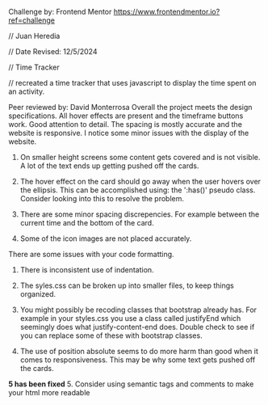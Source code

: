 Challenge by: Frontend Mentor
https://www.frontendmentor.io?ref=challenge


// Juan Heredia

 // Date Revised: 12/5/2024

 // Time Tracker

 // recreated a time tracker that uses javascript to display the time spent on an activity.


Peer reviewed by: David Monterrosa
Overall the project meets the design specifications. All hover effects are present and the timeframe buttons work. Good attention to detail. The spacing is mostly accurate and the website is responsive. I notice some minor issues with the display of the website.

<!-- 1 has been fixed -->
1. On smaller height screens some content gets covered and is not visible. A lot of the text ends up getting pushed off the cards.

<!-- 2 has been fixed -->
2. The hover effect on the card should go away when the user hovers over the ellipsis. This can be accomplished using: the ':has()' pseudo class. Consider looking into this to resolve the problem. 

<!-- I dont really know what he means by this but I added some height responsiveness just in case -->
3. There are some minor spacing discrepencies. For example between the current time and the bottom of the card.

<!-- 4 has been fixed, added some marging to line them up -->
4. Some of the icon images are not placed accurately.

There are some issues with your code formatting.

<!-- 1 has been fixed I think, atleast based on what google told me indentation was -->
1. There is inconsistent use of indentation.

<!-- I think that fixing my indentation made my css look organized enough -->
2. The syles.css can be broken up into smaller files, to keep things organized.

<!-- 3 has been fixed (I think, not sure if I missed some classes)-->
3. You might possibly be recoding classes that bootstrap already has. For example in your styles.css you use a class called justifyEnd which seemingly does what justify-content-end does. Double check to see if you can replace some of these with bootstrap classes.

<!-- No idea what 4 refers to, but I added some text center so it maybe doesnt happen anymore (fixed?) -->
4. The use of position absolute seems to do more harm than good when it comes to responsiveness. This may be why some text gets pushed off the cards.

**5 has been fixed**
5. Consider using semantic tags and comments to make your html more readable